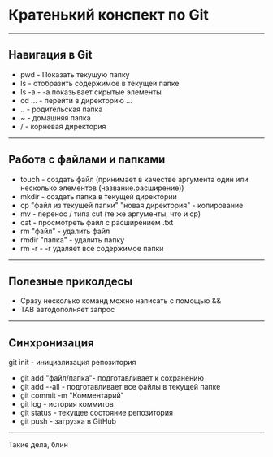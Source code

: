 # **Кратенький конспект по Git**

----

## Навигация в Git

* pwd - Показать текущую папку
* ls - отобразить содержимое в текущей папке
* ls -a - -a показывает скрытые элементы
* cd ... - перейти в директорию ...
* .. - родительская папка
* ~ - домашняя папка
* / - корневая директория

----

## Работа с файлами и папками

* touch - создать файл (принимает в качестве аргумента один или несколько элементов (название.расширение))
* mkdir - создать папка в текущей директории
* cp "файл из текущей папки" "новая директория" - копирование
* mv - перенос / типа cut (те же аргументы, что и cp)
* cat - просмотреть файл с расширением .txt
* rm "файл" - удалить файл
* rmdir "папка" - удалить папку
* rm -r - -r удаляет все содержимое папки

----

## Полезные приколдесы

* Сразу несколько команд можно написать с помощью &&
* TAB автодополняет запрос

----

## Синхронизация

git init - инициализация репозитория

* git add "файл/папка"- подготавливает к сохранению
* git add --all - подготавливает все файлы в текущей папке
* git commit -m "Комментарий"
* git log - история коммитов
* git status - текущее состояние репозитория
* git push - загрузка в GitHub

----

Такие дела, блин